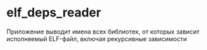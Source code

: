 # elf_deps_reader
Приложение выводит имена всех библиотек, от которых зависит исполняемый ELF-файл, включая рекурсивные зависимости
